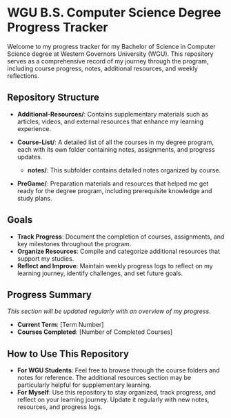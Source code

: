 # WGU B.S. Computer Science Degree Progress Tracker

Welcome to my progress tracker for my Bachelor of Science in Computer Science degree at Western Governors University (WGU). This repository serves as a comprehensive record of my journey through the program, including course progress, notes, additional resources, and weekly reflections.

## Repository Structure

- **Additional-Resources/**: Contains supplementary materials such as articles, videos, and external resources that enhance my learning experience.
  
- **Course-List/**: A detailed list of all the courses in my degree program, each with its own folder containing notes, assignments, and progress updates.
  - **notes/**: This subfolder contains detailed notes organized by course.

- **PreGame/**: Preparation materials and resources that helped me get ready for the degree program, including prerequisite knowledge and study plans.

## Goals

- **Track Progress**: Document the completion of courses, assignments, and key milestones throughout the program.
- **Organize Resources**: Compile and categorize additional resources that support my studies.
- **Reflect and Improve**: Maintain weekly progress logs to reflect on my learning journey, identify challenges, and set future goals.

## Progress Summary

_This section will be updated regularly with an overview of my progress._

- **Current Term**: [Term Number]
- **Courses Completed**: [Number of Completed Courses]
## How to Use This Repository

- **For WGU Students**: Feel free to browse through the course folders and notes for reference. The additional resources section may be particularly helpful for supplementary learning.
- **For Myself**: Use this repository to stay organized, track progress, and reflect on your learning journey. Update it regularly with new notes, resources, and progress logs.

